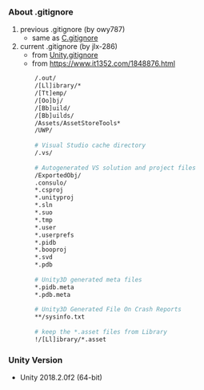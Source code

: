 ### About .gitignore
1. previous .gitignore (by owy787)
    + same as <a href="https://github.com/github/gitignore/blob/master/C.gitignore">C.gitignore</a>
2. current .gitignore (by jlx-286)
    + from <a href="https://github.com/github/gitignore/blob/master/Unity.gitignore">Unity.gitignore</a>
    + from <https://www.it1352.com/1848876.html>
    ``` dockerfile
        /.out/
        /[Ll]ibrary/*
        /[Tt]emp/
        /[Oo]bj/
        /[Bb]uild/
        /[Bb]uilds/
        /Assets/AssetStoreTools*
        /UWP/
        
        # Visual Studio cache directory
        /.vs/
        
        # Autogenerated VS solution and project files
        /ExportedObj/
        .consulo/
        *.csproj
        *.unityproj
        *.sln
        *.suo
        *.tmp
        *.user
        *.userprefs
        *.pidb
        *.booproj
        *.svd
        *.pdb
        
        # Unity3D generated meta files
        *.pidb.meta
        *.pdb.meta
        
        # Unity3D Generated File On Crash Reports
        **/sysinfo.txt
        
        # keep the *.asset files from Library
        !/[Ll]ibrary/*.asset
    ```

### Unity Version
+ Unity 2018.2.0f2 (64-bit)